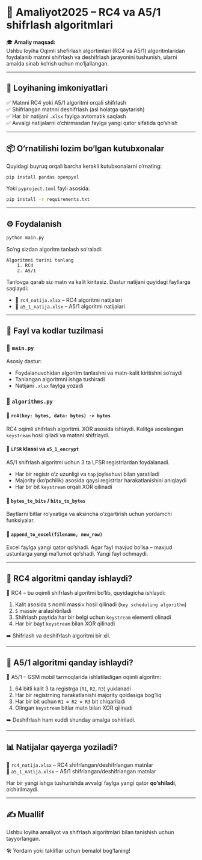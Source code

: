
# 🔐 Amaliyot2025 – RC4 va A5/1 shifrlash algoritmlari

🎓 **Amaliy maqsad:**  
Ushbu loyiha Oqimli  shefirlash algortimlari (RC4 va A5/1) algoritmlaridan foydalanib matnni shifrlash va deshifrlash jarayonini tushunish, ularni amalda sinab ko‘rish uchun mo‘ljallangan. 

---

## 📌 Loyihaning imkoniyatlari

✅ Matnni RC4 yoki A5/1 algoritmi orqali shifrlash  
✅ Shifrlangan matnni deshifrlash (asl holatga qaytarish)  
✅ Har bir natijani `.xlsx` faylga avtomatik saqlash  
✅ Avvalgi natijalarni o‘chirmasdan faylga yangi qator sifatida qo‘shish  

---

## 📦 O‘rnatilishi lozim bo‘lgan kutubxonalar

Quyidagi buyruq orqali barcha kerakli kutubxonalarni o‘rnating:

```bash
pip install pandas openpyxl
```

Yoki `pyproject.toml` fayli asosida:

```bash
pip install -r requirements.txt
```

---

## ⚙️ Foydalanish

```bash
python main.py
```

So‘ng sizdan algoritm tanlash so‘raladi:

```text
Algoritmni turini tanlang 
    1. RC4
    2. A5/1
```

Tanlovga qarab siz matn va kalit kiritasiz. Dastur natijani quyidagi fayllarga saqlaydi:

- 📄 `rc4_natija.xlsx` – RC4 algoritmi natijalari
- 📄 `a5_1_natija.xlsx` – A5/1 algoritmi natijalari

---

## 📁 Fayl va kodlar tuzilmasi

### 📂 `main.py`

Asosiy dastur:  
- Foydalanuvchidan algoritm tanlashni va matn-kalit kiritishni so‘raydi  
- Tanlangan algoritmni ishga tushiradi  
- Natijani `.xlsx` faylga yozadi

### 📂 `algorithms.py`

#### 📌 `rc4(key: bytes, data: bytes) -> bytes`

RC4 oqimli shifrlash algoritmi. XOR asosida ishlaydi. Kalitga asoslangan `keystream` hosil qiladi va matnni shifrlaydi.

#### 📌 `LFSR` klassi va `a5_1_encrypt`

A5/1 shifrlash algoritmi uchun 3 ta LFSR registrlardan foydalanadi.  
- Har bir registr o‘z uzunligi va `tap` joylashuvi bilan yaratiladi  
- Majority (ko‘pchilik) asosida qaysi registrlar harakatlanishini aniqlaydi  
- Har bir bit `keystream` orqali XOR qilinadi

#### 📌 `bytes_to_bits` / `bits_to_bytes`

Baytlarni bitlar ro‘yxatiga va aksincha o‘zgartirish uchun yordamchi funksiyalar.

#### 📌 `append_to_excel(filename, new_row)`

Excel faylga yangi qator qo‘shadi. Agar fayl mavjud bo‘lsa – mavjud ustunlarga yangi ma’lumot qo‘shadi. Yangi fayl ochmaydi.

---

## 🔎 RC4 algoritmi qanday ishlaydi?

📌 RC4 – bu oqimli shifrlash algoritmi bo‘lib, quyidagicha ishlaydi:
1. Kalit asosida `S` nomli massiv hosil qilinadi (`key scheduling algorithm`)
2. `S` massiv aralashtiriladi
3. Shifrlash paytida har bir belgi uchun `keystream` elementi olinadi
4. Har bir bayt `keystream` bilan XOR qilinadi

➡️ Shifrlash va deshifrlash algoritmi bir xil.

---

## 🔎 A5/1 algoritmi qanday ishlaydi?

📌 A5/1 – GSM mobil tarmoqlarida ishlatiladigan oqimli algoritm:
1. 64 bitli kalit 3 ta registrga (`R1`, `R2`, `R3`) yuklanadi
2. Har bir registrning harakatlanishi majority qoidasiga bog‘liq
3. Har bir bit uchun `R1 ⊕ R2 ⊕ R3` bit chiqariladi
4. Olingan `keystream` bitlar matn bilan XOR qilinadi

➡️ Deshifrlash ham xuddi shunday amalga oshiriladi.

---

## 📊 Natijalar qayerga yoziladi?

📁 `rc4_natija.xlsx` – RC4 shifrlangan/deshifrlangan matnlar  
📁 `a5_1_natija.xlsx` – A5/1 shifrlangan/deshifrlangan matnlar

Har bir yangi ishga tushurishda avvalgi faylga yangi qator **qo‘shiladi**, o‘chirilmaydi.

---

## ✍️ Muallif

Ushbu loyiha amaliyot va shifrlash algoritmlari bilan tanishish uchun tayyorlangan.

🛠 Yordam yoki takliflar uchun bemalol bog‘laning!